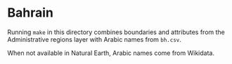 # Bahrain

Running `make` in this directory combines boundaries and attributes from the Administrative regions layer with Arabic names from `bh.csv`.

When not available in Natural Earth, Arabic names come from Wikidata.
